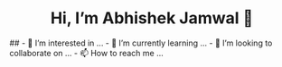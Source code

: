 <h1 align="center">Hi, I’m Abhishek Jamwal 👋</h1>
## 
- 👀 I’m interested in ...
- 🌱 I’m currently learning ...
- 💞️ I’m looking to collaborate on ...
- 📫 How to reach me ...

<!---
jamwalab/jamwalab is a ✨ special ✨ repository because its `README.md` (this file) appears on your GitHub profile.
You can click the Preview link to take a look at your changes.
--->

